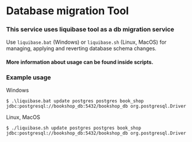 # Database migration Tool

### This service uses liquibase tool as a db migration service

Use ```liquibase.bat``` (Windows) or ```liquibase.sh``` (Linux, MacOS) 
for managing, applying and reverting database schema changes.

#### More information about usage can be found inside scripts.

### Example usage

Windows
```
$ .\liquibase.bat update postgres postgres book_shop jdbc:postgresql://bookshop_db:5432/bookshop_db org.postgresql.Driver
```

Linux, MacOS
```
$ ./liquibase.sh update postgres postgres book_shop jdbc:postgresql://bookshop_db:5432/bookshop_db org.postgresql.Driver
```
